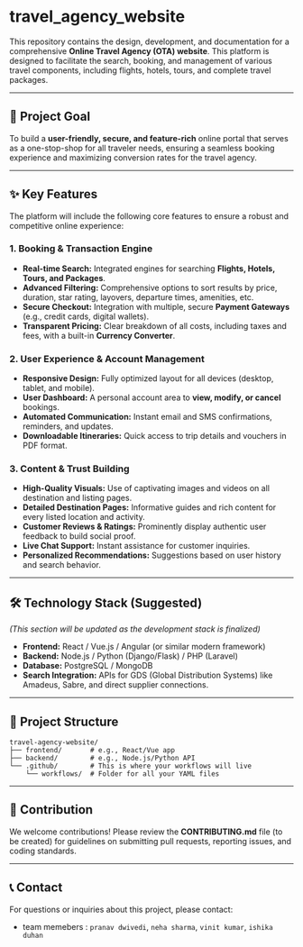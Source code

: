
# travel\_agency\_website

This repository contains the design, development, and documentation for a comprehensive **Online Travel Agency (OTA) website**. This platform is designed to facilitate the search, booking, and management of various travel components, including flights, hotels, tours, and complete travel packages.

-----

## 🚀 Project Goal

To build a **user-friendly, secure, and feature-rich** online portal that serves as a one-stop-shop for all traveler needs, ensuring a seamless booking experience and maximizing conversion rates for the travel agency.

-----

## ✨ Key Features

The platform will include the following core features to ensure a robust and competitive online experience:

### 1\. Booking & Transaction Engine

  * **Real-time Search:** Integrated engines for searching **Flights, Hotels, Tours, and Packages**.
  * **Advanced Filtering:** Comprehensive options to sort results by price, duration, star rating, layovers, departure times, amenities, etc.
  * **Secure Checkout:** Integration with multiple, secure **Payment Gateways** (e.g., credit cards, digital wallets).
  * **Transparent Pricing:** Clear breakdown of all costs, including taxes and fees, with a built-in **Currency Converter**.

### 2\. User Experience & Account Management

  * **Responsive Design:** Fully optimized layout for all devices (desktop, tablet, and mobile).
  * **User Dashboard:** A personal account area to **view, modify, or cancel** bookings.
  * **Automated Communication:** Instant email and SMS confirmations, reminders, and updates.
  * **Downloadable Itineraries:** Quick access to trip details and vouchers in PDF format.

### 3\. Content & Trust Building

  * **High-Quality Visuals:** Use of captivating images and videos on all destination and listing pages.
  * **Detailed Destination Pages:** Informative guides and rich content for every listed location and activity.
  * **Customer Reviews & Ratings:** Prominently display authentic user feedback to build social proof.
  * **Live Chat Support:** Instant assistance for customer inquiries.
  * **Personalized Recommendations:** Suggestions based on user history and search behavior.

-----

## 🛠️ Technology Stack (Suggested)

*(This section will be updated as the development stack is finalized)*

  * **Frontend:** React / Vue.js / Angular (or similar modern framework)
  * **Backend:** Node.js / Python (Django/Flask) / PHP (Laravel)
  * **Database:** PostgreSQL / MongoDB
  * **Search Integration:** APIs for GDS (Global Distribution Systems) like Amadeus, Sabre, and direct supplier connections.

-----

## 📂 Project Structure

```
travel-agency-website/
├── frontend/       # e.g., React/Vue app
├── backend/        # e.g., Node.js/Python API
└── .github/        # This is where your workflows will live
    └── workflows/  # Folder for all your YAML files
```

-----

## 🤝 Contribution

We welcome contributions\! Please review the **CONTRIBUTING.md** file (to be created) for guidelines on submitting pull requests, reporting issues, and coding standards.

-----

## 📞 Contact

For questions or inquiries about this project, please contact:

  * team memebers : `pranav dwivedi`, `neha sharma`, `vinit kumar`, `ishika duhan` 

